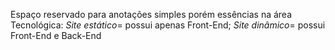 Espaço reservado para anotações simples porém essências na área Tecnológica:
*Site estático*= possui apenas  Front-End;
*Site dinâmico*= possui Front-End e Back-End